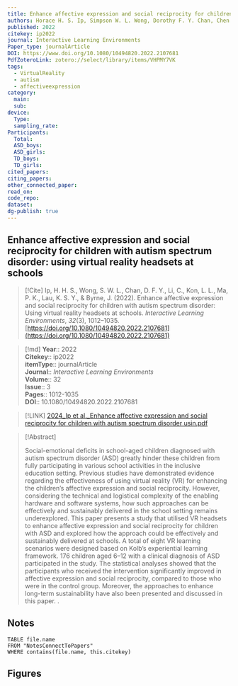 ```yaml
---
title: Enhance affective expression and social reciprocity for children with autism spectrum disorder using virtual reality headsets at schools
authors: Horace H. S. Ip, Simpson W. L. Wong, Dorothy F. Y. Chan, Chen Li, Lo Lo Kon, Po Ke Ma, Kate S. Y. Lau, Julia Byrne
published: 2022
citekey: ip2022
journal: Interactive Learning Environments
Paper_type: journalArticle
DOI: https://www.doi.org/10.1080/10494820.2022.2107681
PdfZoteroLink: zotero://select/library/items/VHPMY7VK
tags:
  - VirtualReality
  - autism
  - affectiveexpression
category:
  main: 
  sub: 
device:
  Type: 
  sampling_rate: 
Participants:
  Total: 
  ASD_boys: 
  ASD_girls: 
  TD_boys: 
  TD_girls: 
cited_papers: 
citing_papers: 
other_connected_paper: 
read_on: 
code_repo: 
dataset: 
dg-publish: true
---
```


## Enhance affective expression and social reciprocity for children with autism spectrum disorder: using virtual reality headsets at schools

> [!Cite]
> Ip, H. H. S., Wong, S. W. L., Chan, D. F. Y., Li, C., Kon, L. L., Ma, P. K., Lau, K. S. Y., & Byrne, J. (2022). Enhance affective expression and social reciprocity for children with autism spectrum disorder: Using virtual reality headsets at schools. _Interactive Learning Environments_, _32_(3), 1012–1035. [https://doi.org/10.1080/10494820.2022.2107681](https://doi.org/10.1080/10494820.2022.2107681)


>[!md]
> **Year**:: 2022   
> **Citekey**:: ip2022  
> **itemType**:: journalArticle  
> **Journal**:: *Interactive Learning Environments*  
> **Volume**:: 32  
> **Issue**:: 3   
> **Pages**:: 1012-1035  
> **DOI**:: 10.1080/10494820.2022.2107681    

> [!LINK] 
> [2024_Ip et al._Enhance affective expression and social reciprocity for children with autism spectrum disorder usin.pdf](zotero://select/library/items/MW53S3LS)

> [!Abstract]
>
> Social-emotional deficits in school-aged children diagnosed with autism spectrum disorder (ASD) greatly hinder these children from fully participating in various school activities in the inclusive education setting. Previous studies have demonstrated evidence regarding the effectiveness of using virtual reality (VR) for enhancing the children’s affective expression and social reciprocity. However, considering the technical and logistical complexity of the enabling hardware and software systems, how such approaches can be effectively and sustainably delivered in the school setting remains underexplored. This paper presents a study that utilised VR headsets to enhance affective expression and social reciprocity for children with ASD and explored how the approach could be effectively and sustainably delivered at schools. A total of eight VR learning scenarios were designed based on Kolb’s experiential learning framework. 176 children aged 6–12 with a clinical diagnosis of ASD participated in the study. The statistical analyses showed that the participants who received the intervention significantly improved in affective expression and social reciprocity, compared to those who were in the control group. Moreover, the approaches to enhance long-term sustainability have also been presented and discussed in this paper.
>.
> 


## Notes

```dataview 
TABLE file.name 
FROM "NotesConnectToPapers" 
WHERE contains(file.name, this.citekey)
```


## Figures

